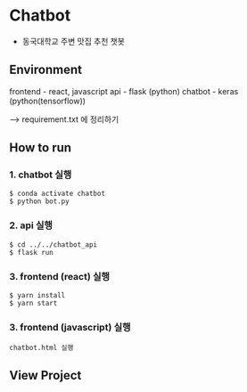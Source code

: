 # Chatbot
- 동국대학교 주변 맛집 추천 챗봇

## Environment

frontend - react, javascript
api - flask (python)
chatbot - keras (python(tensorflow))

--> requirement.txt 에 정리하기

## How to run

### 1. chatbot 실행
```
$ conda activate chatbot  
$ python bot.py  
```
### 2. api 실행
```
$ cd ../../chatbot_api  
$ flask run 
```
### 3. frontend (react) 실행
```
$ yarn install     
$ yarn start
```
### 3. frontend (javascript) 실행
```
chatbot.html 실행
```

## View Project
